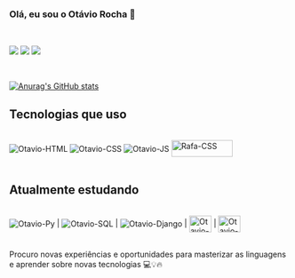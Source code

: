 ### Olá, eu sou o Otávio Rocha 👋

<div style="display: inline_block"></br>

<a href = "mailto:otaviogrocha@yahoo.com.br"><img src="https://img.shields.io/badge/-Gmail-%23333?style=for-the-badge&logo=gmail&logoColor=white" target="_blank"></a>
<a href="https://www.linkedin.com/in/otaviogrocha/" target="_blank"><img src="https://img.shields.io/badge/-LinkedIn-%230077B5?style=for-the-badge&logo=linkedin&logoColor=white" target="_blank"></a> 
<a href="https://instagram.com/otaviog.rocha" target="_blank"><img src="https://img.shields.io/badge/-Instagram-%23E4405F?style=for-the-badge&logo=instagram&logoColor=white" target="_blank"></a>
</div></br>


[![Anurag's GitHub stats](https://github-readme-stats.vercel.app/api?username=otaviogrocha&show_icons=true&theme=tokyonight)](https://github.com/anuraghazra/github-readme-stats)


## Tecnologias que uso

<div style="display: inline_block"><br>
  <img align="center" alt="Otavio-HTML" src="https://img.shields.io/badge/HTML5-E34F26?style=for-the-badge&logo=html5&logoColor=white">
  <img align="center" alt="Otavio-CSS" src="https://img.shields.io/badge/CSS3-1572B6?style=for-the-badge&logo=css3&logoColor=white">
  <img align="center" alt="Otavio-JS" src="https://img.shields.io/badge/JavaScript-F7DF1E?style=for-the-badge&logo=javascript&logoColor=black">
  <img align="center" alt="Rafa-CSS"  height="30"width="110" src="https://khromov.github.io/wordpress-badge-generator/images/wp-button-small.png"/>                
 </div></br>

## Atualmente estudando
<div style="display: inline_block"><br>
<img align="center" alt="Otavio-Py" src="https://img.shields.io/badge/Python-14354C?style=for-the-badge&logo=python&logoColor=white">
  |
<img align="center" alt="Otavio-SQL" src="https://img.shields.io/badge/MySQL-00000F?style=for-the-badge&logo=mysql&logoColor=white">
  |
<img align="center" alt="Otavio-Django" src= "https://img.shields.io/badge/Django-092E20?style=for-the-badge&logo=django&logoColor=white">
  |
<img align="center" alt="Otavio-Java" src= "https://raw.githubusercontent.com/jmnote/z-icons/master/svg/java.svg" width = "40" height = "30">
  |
<img align="center" alt="Otavio-C#" src= "https://raw.githubusercontent.com/jmnote/z-icons/master/svg/csharp.svg" width = "40" height = "30"> 

 </div>
                                                                                                                                           
 </br>
  
  Procuro novas experiências e oportunidades para masterizar as linguagens e aprender sobre novas tecnologias 💻💡🔥

